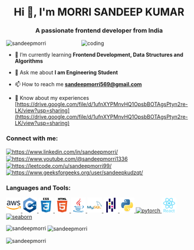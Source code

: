 <h1 align="center">Hi 👋, I'm MORRI SANDEEP KUMAR</h1>
<h3 align="center">A passionate frontend developer from India</h3>
<img align="right" alt="coding" width="300" src="https://media.tenor.com/Aw2-4sShkCUAAAAd/coding.gif">
<p align="left"> <img src="https://komarev.com/ghpvc/?username=sandeepmorri&label=Profile%20views&color=0e75b6&style=flat" alt="sandeepmorri" /> </p>

- 🌱 I’m currently learning **Frontend Development, Data Structures and Algorithms**

- 💬 Ask me about **I am Engineering Student**

- 📫 How to reach me **sandeepmorri569@gmail.com**

- 📄 Know about my experiences [https://drive.google.com/file/d/1ufnXYPMnvHQ1OpsbBOTAgsPtyn2re-LK/view?usp=sharing](https://drive.google.com/file/d/1ufnXYPMnvHQ1OpsbBOTAgsPtyn2re-LK/view?usp=sharing)

<h3 align="left">Connect with me:</h3>
<p align="left">
<a href="https://linkedin.com/in/https://www.linkedin.com/in/sandeepmorri/" target="blank"><img align="center" src="https://raw.githubusercontent.com/rahuldkjain/github-profile-readme-generator/master/src/images/icons/Social/linked-in-alt.svg" alt="https://www.linkedin.com/in/sandeepmorri/" height="30" width="40" /></a>
<a href="https://www.youtube.com/c/https://www.youtube.com/@sandeepmorri1336" target="blank"><img align="center" src="https://raw.githubusercontent.com/rahuldkjain/github-profile-readme-generator/master/src/images/icons/Social/youtube.svg" alt="https://www.youtube.com/@sandeepmorri1336" height="30" width="40" /></a>
<a href="https://www.leetcode.com/https://leetcode.com/u/sandeepmorri99/" target="blank"><img align="center" src="https://raw.githubusercontent.com/rahuldkjain/github-profile-readme-generator/master/src/images/icons/Social/leet-code.svg" alt="https://leetcode.com/u/sandeepmorri99/" height="30" width="40" /></a>
<a href="https://auth.geeksforgeeks.org/user/https://www.geeksforgeeks.org/user/sandeepkudzqt/" target="blank"><img align="center" src="https://raw.githubusercontent.com/rahuldkjain/github-profile-readme-generator/master/src/images/icons/Social/geeks-for-geeks.svg" alt="https://www.geeksforgeeks.org/user/sandeepkudzqt/" height="30" width="40" /></a>
</p>

<h3 align="left">Languages and Tools:</h3>
<p align="left"> <a href="https://aws.amazon.com" target="_blank" rel="noreferrer"> <img src="https://raw.githubusercontent.com/devicons/devicon/master/icons/amazonwebservices/amazonwebservices-original-wordmark.svg" alt="aws" width="40" height="40"/> </a> <a href="https://www.w3schools.com/cpp/" target="_blank" rel="noreferrer"> <img src="https://raw.githubusercontent.com/devicons/devicon/master/icons/cplusplus/cplusplus-original.svg" alt="cplusplus" width="40" height="40"/> </a> <a href="https://www.w3schools.com/css/" target="_blank" rel="noreferrer"> <img src="https://raw.githubusercontent.com/devicons/devicon/master/icons/css3/css3-original-wordmark.svg" alt="css3" width="40" height="40"/> </a> <a href="https://www.w3.org/html/" target="_blank" rel="noreferrer"> <img src="https://raw.githubusercontent.com/devicons/devicon/master/icons/html5/html5-original-wordmark.svg" alt="html5" width="40" height="40"/> </a> <a href="https://www.java.com" target="_blank" rel="noreferrer"> <img src="https://raw.githubusercontent.com/devicons/devicon/master/icons/java/java-original.svg" alt="java" width="40" height="40"/> </a> <a href="https://www.mysql.com/" target="_blank" rel="noreferrer"> <img src="https://raw.githubusercontent.com/devicons/devicon/master/icons/mysql/mysql-original-wordmark.svg" alt="mysql" width="40" height="40"/> </a> <a href="https://pandas.pydata.org/" target="_blank" rel="noreferrer"> <img src="https://raw.githubusercontent.com/devicons/devicon/2ae2a900d2f041da66e950e4d48052658d850630/icons/pandas/pandas-original.svg" alt="pandas" width="40" height="40"/> </a> <a href="https://www.python.org" target="_blank" rel="noreferrer"> <img src="https://raw.githubusercontent.com/devicons/devicon/master/icons/python/python-original.svg" alt="python" width="40" height="40"/> </a> <a href="https://pytorch.org/" target="_blank" rel="noreferrer"> <img src="https://www.vectorlogo.zone/logos/pytorch/pytorch-icon.svg" alt="pytorch" width="40" height="40"/> </a> <a href="https://reactjs.org/" target="_blank" rel="noreferrer"> <img src="https://raw.githubusercontent.com/devicons/devicon/master/icons/react/react-original-wordmark.svg" alt="react" width="40" height="40"/> </a> <a href="https://seaborn.pydata.org/" target="_blank" rel="noreferrer"> <img src="https://seaborn.pydata.org/_images/logo-mark-lightbg.svg" alt="seaborn" width="40" height="40"/> </a> </p>

<p><img align="left" src="https://github-readme-stats.vercel.app/api/top-langs?username=sandeepmorri&show_icons=true&locale=en&layout=compact" alt="sandeepmorri" /></p>

<p>&nbsp;<img align="center" src="https://github-readme-stats.vercel.app/api?username=sandeepmorri&show_icons=true&locale=en" alt="sandeepmorri" /></p>

<p><img align="center" src="https://github-readme-streak-stats.herokuapp.com/?user=sandeepmorri&" alt="sandeepmorri" /></p>

